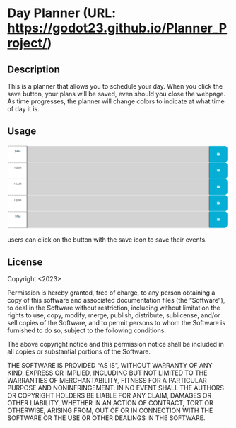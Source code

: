 # Day Planner (URL: https://godot23.github.io/Planner_Project/)

## Description
This is a planner that allows you to schedule your day. When you click the save button, your plans will be saved, even should you close the webpage. As time progresses, the planner will change colors to indicate at what time of day it is. 

## Usage
![a screenshot of the planner](./Assets/example.png)

users can click on the button with the save icon to save their events.

## License
Copyright <2023> <Jason Navon>

Permission is hereby granted, free of charge, to any person obtaining a copy of this software and associated documentation files (the “Software”), to deal in the Software without restriction, including without limitation the rights to use, copy, modify, merge, publish, distribute, sublicense, and/or sell copies of the Software, and to permit persons to whom the Software is furnished to do so, subject to the following conditions:

The above copyright notice and this permission notice shall be included in all copies or substantial portions of the Software.

THE SOFTWARE IS PROVIDED “AS IS”, WITHOUT WARRANTY OF ANY KIND, EXPRESS OR IMPLIED, INCLUDING BUT NOT LIMITED TO THE WARRANTIES OF MERCHANTABILITY, FITNESS FOR A PARTICULAR PURPOSE AND NONINFRINGEMENT. IN NO EVENT SHALL THE AUTHORS OR COPYRIGHT HOLDERS BE LIABLE FOR ANY CLAIM, DAMAGES OR OTHER LIABILITY, WHETHER IN AN ACTION OF CONTRACT, TORT OR OTHERWISE, ARISING FROM, OUT OF OR IN CONNECTION WITH THE SOFTWARE OR THE USE OR OTHER DEALINGS IN THE SOFTWARE.